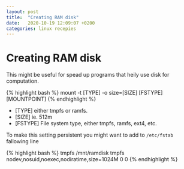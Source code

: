 ```yaml
---
layout: post
title:  "Creating RAM disk"
date:   2020-10-19 12:09:07 +0200
categories: linux recepies
---
```



# Creating RAM disk 

This might be useful for spead up programs that heily use disk for computation.

{% highlight bash %}
mount -t [TYPE] -o size=[SIZE] [FSTYPE] [MOUNTPOINT]
{% endhighlight %}

* [TYPE] either tmpfs or ramfs.
* [SIZE] ie. 512m
* [FSTYPE] File system type, either tmpfs, ramfs, ext4, etc.

To make this setting persistent you might want to add to `/etc/fstab` fallowing line

{% highlight bash %}
tmpfs  /mnt/ramdisk  tmpfs  nodev,nosuid,noexec,nodiratime,size=1024M  0  0
{% endhighlight %}

